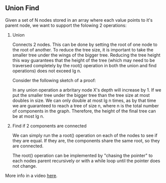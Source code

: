 <h2>Union Find</h2>

Given a set of N nodes stored in an array where each value points to it's
parent node, we want to support the folowing 2 operations:

1) Union

    Connects 2 nodes. This can be done by setting the root of one node to the 
    root of another. To reduce the tree size, it is important to take the
    smaller tree under the wings of the bigger tree. Reducing the tree height 
    this way guarantees that the height of the tree (which may need to be 
    traversed completely by the root() operation in  both the union and find 
    operations) does not exceed lg n.

    Consider the following sketch of a proof:

    In any union operation a arbritary node X's depth will increase by 1. If we 
    put the smaller tree under the bigger tree than the tree size at most doubles
    in size. We can only double at most lg n times, as by that time we 
    are guaranteed to reach a tree of size n, where n is the total number of 
    components in the graph. Therefore, the height of the final tree can be at 
    most lg n.

2) Find if 2 components are connected

    We can simply run the a root() operation on each of the nodes to see if they
    are equal. If they are, the components share the same root, so they are 
    connected.

    The root() operation can be implemented by "chasing the pointer" to each 
    nodes parent recursively or with a while loop until the pointer does not 
    change.

More info in a video [here](https://www.coursera.org/learn/algorithms-part1/lecture/fjxHC/dynamic-connectivity). 

